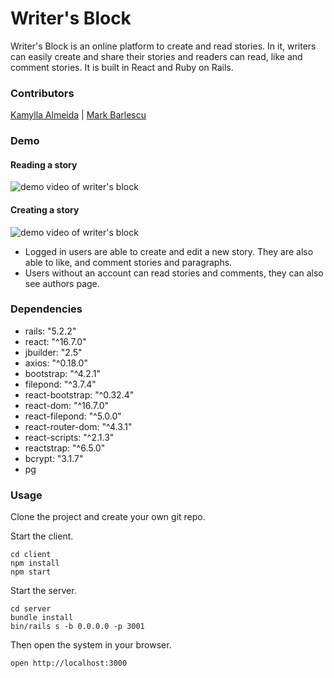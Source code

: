 Writer's Block
=====================
Writer's Block is an online platform to create and read stories. In it,  writers can easily create and share their stories and readers can read, like and comment stories. It is built in React and Ruby on Rails.


### Contributors
[Kamylla Almeida](https://github.com/KamyllaAlmeida) |
[Mark Barlescu](https://github.com/mBarlescu)


### Demo

#### Reading a story
![demo video of writer's block](https://github.com/KamyllaAlmeida/writers-block-project/blob/master/docs/read.gif?raw=true)

#### Creating a story
![demo video of writer's block](https://github.com/KamyllaAlmeida/writers-block-project/blob/master/docs/create.gif?raw=true)

- Logged in users are able to create and edit a new story. They are also able to like, and comment stories and paragraphs.
- Users without an account can read stories and comments, they can also see authors page.



### Dependencies

* rails: "5.2.2"
* react: "^16.7.0"
* jbuilder: "2.5"
* axios: "^0.18.0"
* bootstrap: "^4.2.1"
* filepond: "^3.7.4"
* react-bootstrap: "^0.32.4"
* react-dom: "^16.7.0"
* react-filepond: "^5.0.0"
* react-router-dom: "^4.3.1"
* react-scripts: "^2.1.3"
* reactstrap: "^6.5.0"
* bcrypt: "3.1.7"
* pg 

### Usage

Clone the project and create your own git repo. 

Start the client.

```
cd client
npm install
npm start
```

Start the server.

```
cd server
bundle install
bin/rails s -b 0.0.0.0 -p 3001
```
Then open the system in your browser.

```
open http://localhost:3000
```
